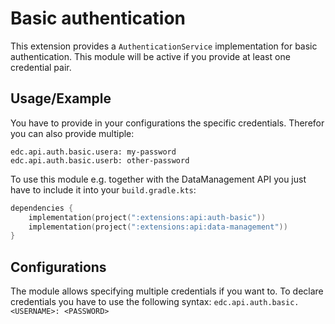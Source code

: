 # Basic authentication

This extension provides a `AuthenticationService` implementation for basic authentication. This module will be active
if you provide at least one credential pair.

## Usage/Example

You have to provide in your configurations the specific credentials. Therefor you can also provide multiple:

```properties
edc.api.auth.basic.usera: my-password
edc.api.auth.basic.userb: other-password
```

To use this module e.g. together with the DataManagement API you just have to include it into your `build.gradle.kts`:

```kotlin
dependencies {
    implementation(project(":extensions:api:auth-basic"))
    implementation(project(":extensions:api:data-management"))
}
```

## Configurations

The module allows specifying multiple credentials if you want to. To declare credentials you have to use the following
syntax: `edc.api.auth.basic.<USERNAME>: <PASSWORD>`
